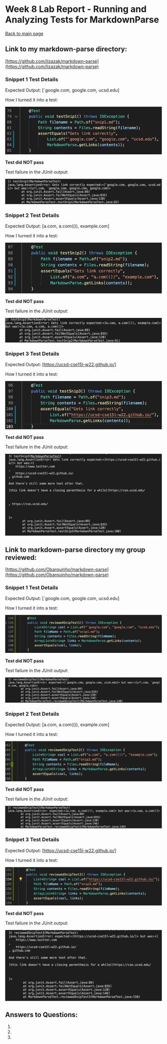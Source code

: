 # Week 8 Lab Report - Running and Analyzing Tests for MarkdownParse

[Back to main page](index.html)

## Link to my markdown-parse directory:

[https://github.com/lizazak/markdown-parse](https://github.com/lizazak/markdown-parse)

### Snippet 1 Test Details

Expected Output: [`google.com, google.com, ucsd.edu]

How I turned it into a test:

![Image](test1.png)

**Test did NOT pass**

Test failure in the JUnit output:

![Image](fail1.png)


### Snippet 2 Test Details

Expected Output: [a.com, a.com(()), example.com]

How I turned it into a test:

![Image](test2.png)

**Test did NOT pass**

Test failure in the JUnit output:

![Image](fail2.png)


### Snippet 3 Test Details

Expected Output: [https://ucsd-cse15l-w22.github.io/]

How I turned it into a test:

![Image](test3.png)

**Test did NOT pass**

Test failure in the JUnit output:

![Image](fail3.png)


## Link to markdown-parse directory my group reviewed:

[https://github.com/Obarquinho/markdown-parse](https://github.com/Obarquinho/markdown-parse)

### Snippet 1 Test Details

Expected Output: [`google.com, google.com, ucsd.edu]

How I turned it into a test:

![Image](rev-test1.png)

**Test did NOT pass**

Test failure in the JUnit output:

![Image](rev-fail1.png)


### Snippet 2 Test Details

Expected Output: [a.com, a.com(()), example.com]

How I turned it into a test:

![Image](rev-test2.png)

**Test did NOT pass**

Test failure in the JUnit output:

![Image](rev-fail2.png)


### Snippet 3 Test Details

Expected Output: [https://ucsd-cse15l-w22.github.io/]

How I turned it into a test:

![Image](rev-test3.png)

**Test did NOT pass**

Test failure in the JUnit output:

![Image](rev-fail3.png)


## Answers to Questions:


1. 

2. 

3. 